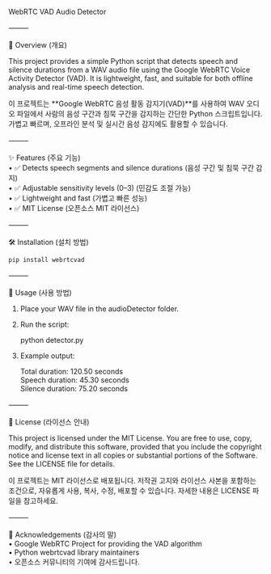 WebRTC VAD Audio Detector

⸻

📌 Overview (개요)

This project provides a simple Python script that detects speech and silence durations from a WAV audio file using the Google WebRTC Voice Activity Detector (VAD).
It is lightweight, fast, and suitable for both offline analysis and real-time speech detection.

이 프로젝트는 **Google WebRTC 음성 활동 감지기(VAD)**를 사용하여 WAV 오디오 파일에서 사람의 음성 구간과 침묵 구간을 감지하는 간단한 Python 스크립트입니다.
가볍고 빠르며, 오프라인 분석 및 실시간 음성 감지에도 활용할 수 있습니다.

⸻

✨ Features (주요 기능)  
	•	✅ Detects speech segments and silence durations (음성 구간 및 침묵 구간 감지)  
	•	✅ Adjustable sensitivity levels (0–3) (민감도 조절 가능)  
	•	✅ Lightweight and fast (가볍고 빠른 성능)  
	•	✅ MIT License (오픈소스 MIT 라이선스)

⸻

🛠 Installation (설치 방법)

	pip install webrtcvad

⸻

🚀 Usage (사용 방법)

1.	Place your WAV file in the audioDetector folder.
2.	Run the script:

	python detector.py

3.	Example output:

	Total duration: 120.50 seconds  
	Speech duration: 45.30 seconds  
	Silence duration: 75.20 seconds

⸻

📄 License (라이선스 안내)

This project is licensed under the MIT License.
You are free to use, copy, modify, and distribute this software, provided that you include the copyright notice and license text in all copies or substantial portions of the Software.
See the LICENSE file for details.

이 프로젝트는 MIT 라이선스로 배포됩니다.
저작권 고지와 라이선스 사본을 포함하는 조건으로, 자유롭게 사용, 복사, 수정, 배포할 수 있습니다.
자세한 내용은 LICENSE 파일을 참고하세요.

⸻

🙌 Acknowledgements (감사의 말)  
	•	Google WebRTC Project for providing the VAD algorithm  
	•	Python webrtcvad library maintainers  
	•	오픈소스 커뮤니티의 기여에 감사드립니다.
